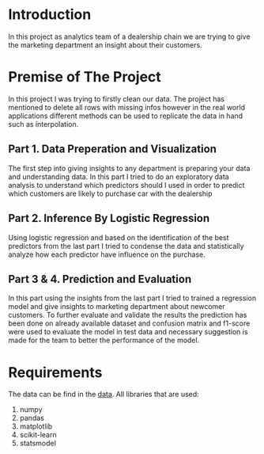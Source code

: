 # Introduction

In this project as analytics team of a dealership chain we are trying to give the marketing department an insight about their customers.

# Premise of The Project
In this project I was trying to firstly clean our data. The project has mentioned to delete all rows with missing infos however in the real world applications different methods can be used to replicate the data in hand such as interpolation.
## Part 1. Data Preperation and Visualization
The first step into giving insights to any department is preparing your data and understanding data. In this part I tried to do an exploratory data analysis to understand which predictors should I used in order to predict which customers are likely to purchase car with the dealership
## Part 2. Inference By Logistic Regression
Using logistic regression and based on the identification of the best predictors from the last part I tried to condense the data and statistically analyze how each predictor have influence on the purchase.
## Part 3 & 4. Prediction and Evaluation
In this part using the insights from the last part I tried to trained a regression model and give insights to marketing department about newcomer customers. To further evaluate and validate the results the prediction has been done on already available dataset and confusion matrix and f1-score were used to evaluate the model in test data and necessary suggestion is made for the team to better the performance of the model.

# Requirements
The data can be find in the [data](/data). 
All libraries that are used:
1. numpy
2. pandas
3. matplotlib
4. scikit-learn
5. statsmodel